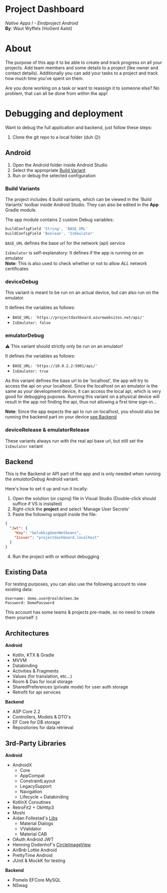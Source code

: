 ﻿# Project Dashboard
*Native Apps I - Eindproject Android*  
**By**: Waut Wyffels (HoGent Aalst)

# About
The purpose of this app it to be able to create and track progress on all your projects.
Add team members and some details to a project (like owner and contact details).
Additionally you can add your tasks to a project and track how much time you've spent on them.

Are you done working on a task or want to reassign it to someone else? No problem, that can all be done from within the app!

# Debugging and deployment
Want to debug the full application and backend, just follow these steps:

1. Clone the git repo to a local folder (duh 😉)

## Android

1. Open the Android folder inside Android Studio
2. Select the appropriate [Build Variant](#build-variants)
3. Run or debug the selected configuration

### Build Variants
The project includes 4 build variants, which can be viewed in the 'Build Variants' toolbar inside Android Studio.
They can also be edited in the **App** Gradle module.

The app module contains 2 custom Debug variables:

```gradle
buildConfigField 'String', 'BASE_URL'
buildConfigField 'Boolean', 'IsEmulator'
```

`BASE_URL` defines the base url for the network (api) service

`IsEmulator` is self-explanatory: It defines if the app is running on an emulator  
**Note**: This is also used to check whether or not to allow *ALL* network certificates

### deviceDebug
This variant is meant to be run on an actual device, but can also run on the emulator.

It defines the variables as follows:
- `BASE_URL: 'https://projectdashboard.azurewebsites.net/api/'`
- `IsEmulator: false`

### emulatorDebug
⚠ This variant should strictly only be run on an emulator!

It defines the variables as follows:
- `BASE_URL: 'https://10.0.2.2:5001/api/'`
- `IsEmulator: true`

As this variant defines the base url to be 'localhost', the app will try to access the api on your localhost.
Since the localhost on an emulator is the same as your development device, it can access the local api, which is very good for debugging puposes.
Running this variant on a physical device will result in the app not finding the api, thus not allowing a first time sign-in...

**Note**: Since the app expects the api to run on localhost, you should also be running the backend part on your device [see Backend](#backend)

### deviceRelease & emulatorRelease
These variants always run with the real api base url, but still set the `IsEmulator` variant

## Backend
This is the Backend or API part of the app and is only needed when running the *emulatorDebug* Android variant.

Here's how to set it up and run it locally:
1. Open the solution (or csproj) file in Visual Studio (Double-click should suffice if VS is installed)
2. Right-click the **project** and select 'Manage User Secrets'
3. Paste the following snippit inside the file:

```json
{
  "Jwt": {
    "Key": "GelukkigGeenNetbeans",
    "Issuer": "projectdashboard.localhost"
  }
}
```

4. Run the project with or without debugging

## Existing Data
For testing purposes, you can also use the following account to view existing data:

```
Username: demo.user@realdolmen.be
Password: DemoPassword
```

This account has some teams & projects pre-made, so no need to create them yourself :)

## Architectures
**Android**
- Kotlin, KTX & Gradle
- MVVM
- Databinding
- Activities & Fragments
- Values (for translation, etc...)
- Room & Dao for local storage
- SharedPreferences (private mode) for user auth storage
- Retrofit for api services

**Backend**
- ASP Core 2.2
- Controllers, Models & DTO's
- EF Core for DB storage
- Repositories for data retrieval

## 3rd-Party Libraries
**Android**
- AndroidX
  - Core
  - AppCompat
  - ConstraintLayout
  - LegacySupport
  - Navigation
  - Lifecycle + Databinding
- KotlinX Coroutines
- RetroFit2 + OkHttp3
- Moshi
- Aidan Follestad's [Libs](https://af.codes/)
  - Material Dialogs
  - VValidator
  - Material CAB
- OAuth Android JWT
- Henning Dodenhof's [CircleImageView](https://github.com/hdodenhof/CircleImageView)
- AirBnb Lottie Android
- PrettyTime Android
- JUnit & MockK for testing

**Backend**
- Pomelo EFCore MySQL
- NSwag
